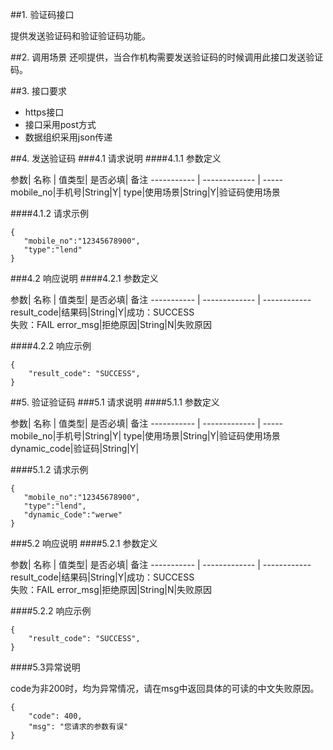 ##1. 验证码接口

提供发送验证码和验证验证码功能。

##2. 调用场景
还呗提供，当合作机构需要发送验证码的时候调用此接口发送验证码。




##3. 接口要求
* https接口
* 接口采用post方式
* 数据组织采用json传递



##4. 发送验证码
###4.1 请求说明
####4.1.1 参数定义

参数|  名称 | 值类型| 是否必填|  备注
----------- | ------------- | -----
mobile_no|手机号|String|Y|
type|使用场景|String|Y|验证码使用场景

####4.1.2 请求示例

```
{   
   "mobile_no":"12345678900",
   "type":"lend"
}
```

###4.2 响应说明
####4.2.1 参数定义

参数|  名称 | 值类型| 是否必填|  备注
----------- | ------------- | ------------
result_code|结果码|String|Y|成功：SUCCESS <br>失败：FAIL
error_msg|拒绝原因|String|N|失败原因

####4.2.2 响应示例
```
{
    "result_code": "SUCCESS",
}
```

##5. 验证验证码
###5.1 请求说明
####5.1.1 参数定义

参数|  名称 | 值类型| 是否必填|  备注
----------- | ------------- | -----
mobile_no|手机号|String|Y|
type|使用场景|String|Y|验证码使用场景
dynamic_code|验证码|String|Y|


####5.1.2 请求示例

```
{   
   "mobile_no":"12345678900",
   "type":"lend",
   "dynamic_Code":"werwe"
}
```

###5.2 响应说明
####5.2.1 参数定义

参数|  名称 | 值类型| 是否必填|  备注
----------- | ------------- | ------------
result_code|结果码|String|Y|成功：SUCCESS <br>失败：FAIL
error_msg|拒绝原因|String|N|失败原因

####5.2.2 响应示例
```
{
    "result_code": "SUCCESS",
}
```
####5.3异常说明

code为非200时，均为异常情况，请在msg中返回具体的可读的中文失败原因。
```
{
    "code": 400,
    "msg": "您请求的参数有误"
}
```
